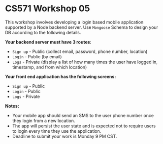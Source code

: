 # CS571 Workshop 05
This workshop involves developing a login based mobile application supported by a Node backend server. Use `Mongoose` Schema to design your DB according to the following details. 
  
**Your backend server must have 3 routes:**
* `Sign up` - Public (collect email, password, phone number, location)
* `Login` - Public (by email)
* `Logs` - Private (display a list of how many times the user have logged in, timestamp, and from which location)
  
**Your front end application has the following screens:**
* `Sign up` - Public
* `Login` - Public
* `Logs` - Private
  
**Notes:**
* Your mobile app should send an SMS to the user phone number once they login from a new location.  
* The app will persist the user state and is expected not to require users to login every time they use the application.
* Deadline to submit your work is Monday 9 PM CST.
